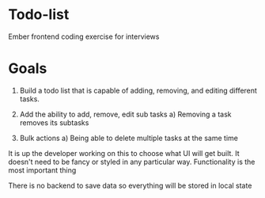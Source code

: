 # Todo-list
Ember frontend coding exercise for interviews

# Goals

1) Build a todo list that is capable of adding, removing, and editing different tasks.

2) Add the ability to add, remove, edit sub tasks
  a) Removing a task removes its subtasks

3) Bulk actions
  a) Being able to delete multiple tasks at the same time

It is up the developer working on this to choose what UI will get built. It doesn't need to be fancy or styled in any  particular way. Functionality is the most important thing

There is no backend to save data so everything will be stored in local state
